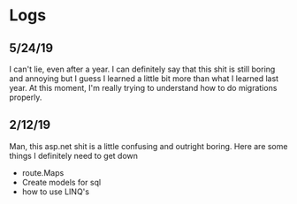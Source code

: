 # Logs

## 5/24/19

I can't lie, even after a year. I can definitely say that this shit is still boring and annoying but I guess I learned a little bit more than what I learned last year.
At this moment, I'm really trying to understand how to do migrations properly.

## 2/12/19

Man, this asp.net shit is a little confusing and outright boring. Here are some
things I definitely need to get down

- route.Maps
- Create models for sql
- how to use LINQ's
